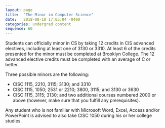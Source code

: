 ```yaml
---
layout: page
title:  "The Minor in Computer Science"
date:   2018-08-10 17:05:04 -0400
categories: undergrad content
sequence: 60
---
```


Students can officially minor in CS by taking 12 credits in CIS advanced electives, including at least one of 3130 or 3310. At least 6 of the credits presented for the minor must be completed at Brooklyn College. The 12 advanced elective credits must be completed with an average of C or better.

Three possible minors are the following:

- CISC 1115, 2210, 3115; 3130; and 3310
- CISC 1115, 1050; 2531 or 2210; 3800, 3115; and 3130 or 3630
- CISC 1115, 3115; 3130; and two additional courses numbered 2000 or above (however, make sure that you fulfill any prerequisites).

Any student who is not familiar with Microsoft Word, Excel, Access and/or PowerPoint is advised to also take CISC 1050 during his or her college studies.
